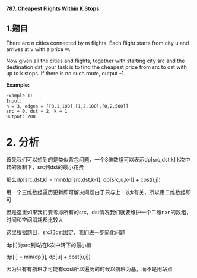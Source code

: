 #### [787. Cheapest Flights Within K Stops](https://leetcode-cn.com/problems/cheapest-flights-within-k-stops/)

## 1.题目

There are n cities connected by m flights. Each flight starts from city u and arrives at v with a price w.

Now given all the cities and flights, together with starting city src and the destination dst, your task is to find the cheapest price from src to dst with up to k stops. If there is no such route, output -1.

**Example:**

```
Example 1:
Input: 
n = 3, edges = [[0,1,100],[1,2,100],[0,2,500]]
src = 0, dst = 2, k = 1
Output: 200
```

# 2. 分析

首先我们可以想到的是类似背包问题，一个3维数组可以表示dp[src,dst,k] k次中转的限制下，src到dst的最小花费

那么dp[src,dst,k] = min(dp[src,dst,k-1], dp[src,u,k-1] + cost[i,j])

用一个三维数组遍历更新即可解决问题由于只与上一次k有关，所以用二维数组即可

但是这里如果我们要考虑所有的src，dst情况我们就要维护一个二维nxn的数组，时间和空间消耗都比较大

这里根据题目，src和dst固定，我们进一步简化问题

dp[i]为src到i站在k次中转下的最小值

dp[i] = min(dp[i], dp[u] + cost[u,i])

因为只有有航班才可能有cost所以遍历的时候以航班为基，而不是用站点
